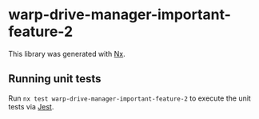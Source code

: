 # warp-drive-manager-important-feature-2

This library was generated with [Nx](https://nx.dev).

## Running unit tests

Run `nx test warp-drive-manager-important-feature-2` to execute the unit tests via [Jest](https://jestjs.io).

